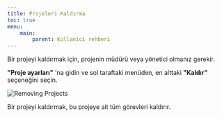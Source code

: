 ```yaml
---
title: Projeleri Kaldırma
toc: true
menu:
    main:
        parent: Kullanici rehberi
---
```


Bir projeyi kaldırmak için, projenin müdürü veya yönetici olmanız gerekir.

**"Proje ayarları"** 'na gidin ve sol taraftaki menüden, en alttaki **"Kaldır"** seçeneğini seçin.

![Removing Projects](/images/v1/project-remove.png)

Bir projeyi kaldırmak, bu projeye ait tüm görevleri kaldırır.
